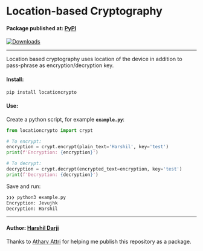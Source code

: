 # Location-based Cryptography
#### Package published at: [PyPI](https://pypi.org/project/locationcrypto/)
[![Downloads](https://static.pepy.tech/personalized-badge/locationcrypto?period=total&units=international_system&left_color=grey&right_color=blue&left_text=Downloads)](https://pepy.tech/project/locationcrypto)

---

Location based cryptography uses location of the device in addition to pass-phrase as encryption/decryption key.

#### Install:
```bash
pip install locationcrypto
```

#### Use:
Create a python script, for example **`example.py`**:
```python
from locationcrypto import crypt

# To encrypt:
encryption = crypt.encrypt(plain_text='Harshil', key='test')
print(f'Encryption: {encryption}')

# To decrypt:
decryption = crypt.decrypt(encrypted_text=encryption, key='test')
print(f'Decryption: {decryption}')
```
Save and run:
```bash
❯❯❯ python3 example.py
Encryption: Jevujhk
Decryption: Harshil
```

---
#### Author: [Harshil Darji](https://github.com/harshildarji)

Thanks to [Atharv Attri](https://github.com/Atharv-Attri) for helping me publish this repository as a package.
